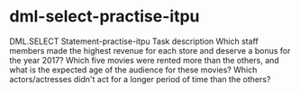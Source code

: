 # dml-select-practise-itpu
DML.SELECT Statement-practise-itpu
Task description
Which staff members made the highest revenue for each store and deserve a bonus for the year 2017?
Which five movies were rented more than the others, and what is the expected age of the audience for these movies?
Which actors/actresses didn't act for a longer period of time than the others?

